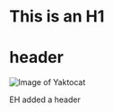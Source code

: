 # This is an H1 <H1> header


![Image of Yaktocat](https://octodex.github.com/images/yaktocat.png)






EH added a header
